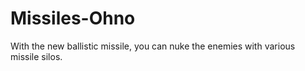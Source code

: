 # Missiles-Ohno
With the new ballistic missile, you can nuke the enemies with various missile silos.

